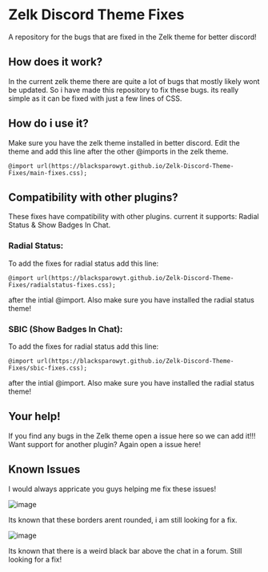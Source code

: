 # Zelk Discord Theme Fixes
A repository for the bugs that are fixed in the Zelk theme for better discord!


## How does it work?
In the current zelk theme there are quite a lot of bugs that mostly likely wont be updated. So i have made this repository to fix these bugs. its really simple as it can be fixed with just a few lines of CSS.

## How do i use it?
Make sure you have the zelk theme installed in better discord. 
Edit the theme and add this line after the other @imports in the zelk theme.
```
@import url(https://blacksparowyt.github.io/Zelk-Discord-Theme-Fixes/main-fixes.css);
```

## Compatibility with other plugins?
These fixes have compatibility with other plugins. current it supports: Radial Status & Show Badges In Chat.


### Radial Status:
To add the fixes for radial status add this line:
```
@import url(https://blacksparowyt.github.io/Zelk-Discord-Theme-Fixes/radialstatus-fixes.css);
```
after the intial @import. Also make sure you have installed the radial status theme!

### SBIC (Show Badges In Chat):
To add the fixes for radial status add this line:
```
@import url(https://blacksparowyt.github.io/Zelk-Discord-Theme-Fixes/sbic-fixes.css);
```
after the intial @import. Also make sure you have installed the radial status theme!


## Your help!
If you find any bugs in the Zelk theme open a issue here so we can add it!!! 
Want support for another plugin? Again open a issue here!


## Known Issues
I would always appricate you guys helping me fix these issues!

![image](https://github.com/BlackSparowYT/Zelk-Discord-Theme-Fixes/assets/117974776/3d5a66a0-9554-4766-bc30-cb8fb236a003)

Its known that these borders arent rounded, i am still looking for a fix.



![image](https://github.com/BlackSparowYT/Zelk-Discord-Theme-Fixes/assets/117974776/d3075268-3c70-4b50-9d2b-08c98572b70b)

Its known that there is a weird black bar above the chat in a forum. Still looking for a fix!

